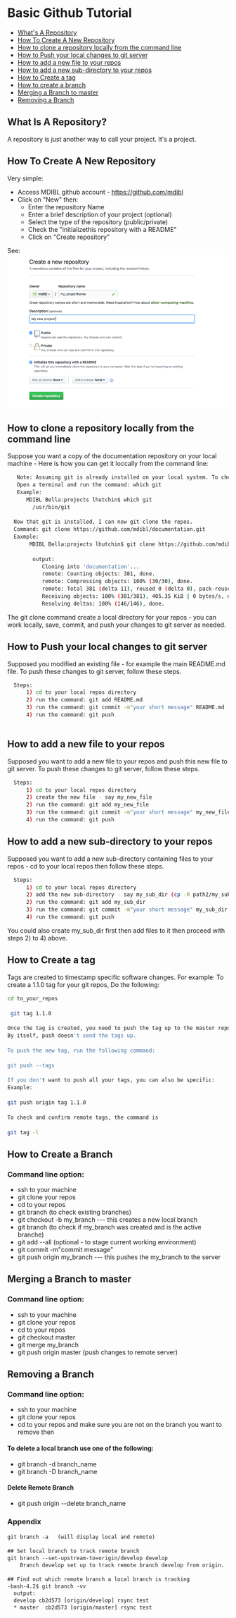 

# Basic Github Tutorial

- [What's A Repository](#what-is-a-repository)
- [How To Create A New Repository](#how-to-create-a-new-repository)
- [How to clone a repository locally from the command line](#how-to-clone-a-repository-locally-from-the-command-line)
- [How to Push your local changes to git server](#how-to-push-your-local-changes-to-git-server)
- [How to add a new file to your repos](#how-to-add-a-new-file-to-your-repos)
- [How to add a new sub-directory to your repos](#how-to-add-a-new-sub-directory-to-your-repos)
- [How to Create a tag](#how-to-create-a-tag)
- [How to create a branch](#how-to-create-a-branch)
- [Merging a Branch to master](#merging-a-branch-to-master)
- [Removing a Branch](#removing-a-branch)

## What Is A Repository?
A repository is just another way to call your project. It's a project.

## How To Create A New Repository

Very simple:
   - Access MDIBL github account - https://github.com/mdibl
   - Click on "New" then:
      * Enter the repository Name
      * Enter a brief description of your project (optional)
      * Select the type of the repository (public/private)
      * Check the "initializethis repository with a README"
      * Click on "Create repository"
  
  See:
     [<img src="how2createArepos.png">](how2createArepos.png)
  
## How to clone a repository locally from the command line

Suppose you want a copy of the documentation repository on your local machine  - Here is 
how you can get it loccally from the command line:

```bash
   Note: Assuming git is already installed on your local system. To check,
   Open a terminal and run the command: which git
   Example:
      MDIBL Bella:projects lhutchin$ which git
        /usr/bin/git
  
  Now that git is installed, I can now git clone the repos.
  Command: git clone https://github.com/mdibl/documentation.git
  Eaxmple:
       MDIBL Bella:projects lhutchin$ git clone https://github.com/mdibl/documentation.git
       
        output:
           Cloning into 'documentation'...
           remote: Counting objects: 381, done.
           remote: Compressing objects: 100% (30/30), done.
           remote: Total 381 (delta 11), reused 0 (delta 0), pack-reused 351
           Receiving objects: 100% (381/381), 405.35 KiB | 0 bytes/s, done.
           Resolving deltas: 100% (146/146), done. 
```

The git clone command create a local directory for your repos - you can work locally, save, commit, and push your changes
to git server as needed.

## How to Push your local changes to git server

Supposed you modified an existing file - for example the main README.md file. To push these changes
to git server, follow these steps.

```bash
  Steps:
      1) cd to your local repos directory 
      2) run the command: git add README.md
      3) run the command: git commit -m"your short message" README.md
      4) run the command: git push
    
```
## How to add a new file to your repos

Supposed you want to add a new file to your repos and push this new file to git server. To push these changes
to git server, follow these steps.

```bash
  Steps:
      1) cd to your local repos directory 
      2) create the new file - say my_new_file
      2) run the command: git add my_new_file
      3) run the command: git commit -m"your short message" my_new_file
      4) run the command: git push
```    
## How to add a new sub-directory to your repos
Supposed you want to add a new sub-directory containing files to your repos - cd to your local repos then follow these steps.


```bash
  Steps:
      1) cd to your local repos directory 
      2) add the new sub-directory - say my_sub_dir (cp -R path2/my_sub_dir .)
      2) run the command: git add my_sub_dir
      3) run the command: git commit -m"your short message" my_sub_dir
      4) run the command: git push
```
You could also create my_sub_dir first then add files to it then proceed with steps 2) to 4) above.

## How to Create a tag

Tags are created to timestamp specific software changes. 
For example: To create a 1.1.0 tag for your git repos,
Do the following:

```bash
cd to_your_repos

 git tag 1.1.0
 
Once the tag is created, you need to push the tag up to the master repository. 
By itself, push doesn't send the tags up. 

To push the new tag, run the following command:

git push --tags

If you don't want to push all your tags, you can also be specific:
Example:

git push origin tag 1.1.0

To check and confirm remote tags, the command is

git tag -l

```

## How to Create a Branch
### Command line option:
* ssh to your machine
* git clone your repos
* cd to your repos
* git branch (to check existing branches)
* git checkout -b my_branch    --- this creates a new local branch 
* git branch (to check if my_branch was created and is the active branche)
* git add --all (optional - to stage current working environment)
* git commit -m"commit message"
* git push origin my_branch    --- this pushes the my_branch to the server

## Merging a Branch to master
### Command line option:
* ssh to your machine
* git clone your repos
* cd to your repos
* git checkout master
* git merge my_branch 
* git push origin master (push changes to remote server)

## Removing a Branch
### Command line option:
* ssh to your machine
* git clone your repos
* cd to your repos and make sure you are not on the branch you want to remove then

#### To delete a local branch use one of the following:
* git branch -d branch_name
* git branch -D branch_name

#### Delete Remote Branch
* git push origin --delete branch_name

### Appendix
```
git branch -a   (will display local and remote)

## Set local branch to track remote branch
git branch --set-upstream-to=origin/develop develop
    Branch develop set up to track remote branch develop from origin.
    
## Find out which remote branch a local branch is tracking
-bash-4.2$ git branch -vv
  output: 
  develop cb2d573 [origin/develop] rsync test
  * master  cb2d573 [origin/master] rsync test
```
